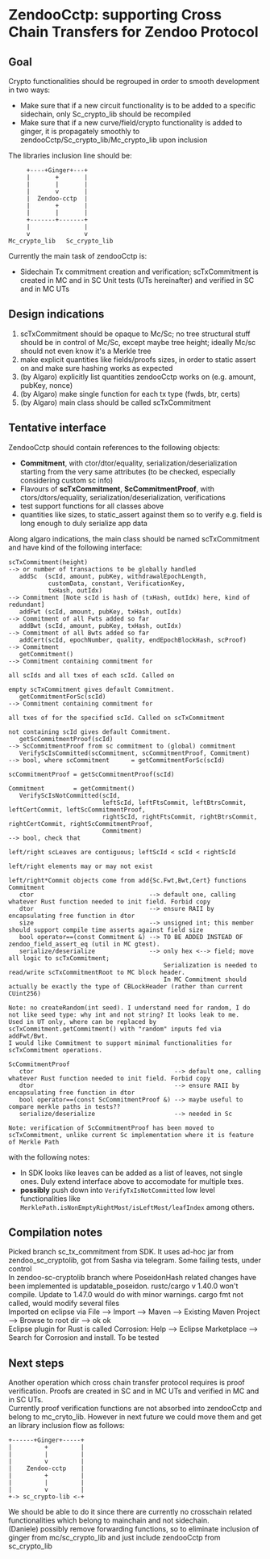 # ZendooCctp: supporting Cross Chain Transfers for Zendoo Protocol

## Goal
Crypto functionalities should be regrouped in order to smooth development in two ways:
+ Make sure that if a new circuit functionality is to be added to a specific sidechain, only Sc_crypto_lib should be recompiled
+ Make sure that if a new curve/field/crypto functionality is added to ginger, it is propagately smoothly to zendooCctp/Sc_crypto_lib/Mc_crypto_lib upon inclusion

The libraries inclusion line should be:

         +----+Ginger+---+
         |       +       |
         |       |       |
         |       v       |
         |  Zendoo-cctp  |
         |       +       |
         |       |       |
         +-------+-------+
         |               |
         v               v
    Mc_crypto_lib   Sc_crypto_lib

Currently the main task of zendooCctp is:  
+ Sidechain Tx commitment creation and verification; scTxCommitment is created in MC and in SC Unit tests (UTs hereinafter) and verified in SC and in MC UTs  

## Design indications
1. scTxCommitment should be opaque to Mc/Sc; no tree structural stuff should be in control of Mc/Sc, except maybe tree height; ideally Mc/sc should not even know it's a Merkle tree
2. make explicit quantities like fields/proofs sizes, in order to static assert on and make sure hashing works as expected
3. (by Algaro) explicitly list quantities zendooCctp works on (e.g. amount, pubKey, nonce)
4. (by Algaro) make single function for each tx type (fwds, btr, certs)
5. (by Algaro) main class should be called scTxCommitment

## Tentative interface
ZendooCctp should contain references to the following objects:
- **Commitment**, with ctor/dtor/equality, serialization/deserialization starting from the very same attributes (to be checked, especially considering custom sc info)
- Flavours of **scTxCommitment**, **ScCommitmentProof**, with ctors/dtors/equality, serialization/deserialization, verifications
- test support functions for all classes above
- quantities like sizes, to static_assert against them so to verify e.g. field is long enough to duly serialize app data

Along algaro indications, the main class should be named scTxCommitment and have kind of the following interface:
```
scTxCommitment(height)                                                --> or number of transactions to be globally handled
   addSc  (scId, amount, pubKey, withdrawalEpochLength,
           customData, constant, VerificationKey,
           txHash, outIdx)                                            --> Commitment [Note scId is hash of (txHash, outIdx) here, kind of redundant]
   addFwt (scId, amount, pubKey, txHash, outIdx)                      --> Commitment of all Fwts added so far
   addBwt (scId, amount, pubKey, txHash, outIdx)                      --> Commitment of all Bwts added so far
   addCert(scId, epochNumber, quality, endEpochBlockHash, scProof)    --> Commitment
   getCommitment()                                                    --> Commitment containing commitment for
                                                                          all scIds and all txes of each scId. Called on
                                                                          empty scTxCommitment gives default Commitment.
   getCommitmentForSc(scId)                                           --> Commitment containing commitment for
                                                                          all txes of for the specified scId. Called on scTxCommitment
                                                                          not containing scId gives default Commitment.
   getScCommitmentProof(scId)                                         --> ScCommitmentProof from sc commitment to (global) commitment
   VerifyScIsCommitted(scCommitment, scCommitmentProof, Commitment)   --> bool, where scCommitment      = getCommitmentForSc(scId)
                                                                                      scCommitmentProof = getScCommitmentProof(scId)
                                                                                      Commitment        = getCommitment()
   VerifyScIsNotCommitted(scId,
                          leftScId, leftFtsCommit, leftBtrsCommit, leftCertCommit, leftScCommitmentProof, 
                          rightScId, rightFtsCommit, rightBtrsCommit, rightCertCommit, rightScCommitmentProof,
                          Commitment)                                 --> bool, check that 
                                                                          left/right scLeaves are contiguous; leftScId < scId < rightScId
                                                                          left/right elements may or may not exist
                                                                          left/right*Commit objects come from add{Sc.Fwt,Bwt,Cert} functions
Commitment
   ctor                                --> default one, calling whatever Rust function needed to init field. Forbid copy
   dtor                                --> ensure RAII by encapsulating free function in dtor
   size                                --> unsigned int; this member should support compile time asserts against field size
   bool operator==(const Commitment &) --> TO BE ADDED INSTEAD OF zendoo_field_assert_eq (util in MC gtest).
   serialize/deserialize               --> only hex <--> field; move all logic to scTxCommitment;
                                           Serialization is needed to read/write scTxCommitmentRoot to MC block header.
                                           In MC Commitment should actually be exactly the type of CBLockHeader (rather than current CUint256)
   
Note: no createRandom(int seed). I understand need for random, I do not like seed type: why int and not string? It looks leak to me.
Used in UT only, where can be replaced by scTxCommitment.getCommitment() with "random" inputs fed via addFwt/Bwt.
I would like Commitment to support minimal functionalities for scTxCommitment operations.

ScCommitmentProof
   ctor                                       --> default one, calling whatever Rust function needed to init field. Forbid copy
   dtor                                       --> ensure RAII by encapsulating free function in dtor
   bool operator==(const ScCommitmentProof &) --> maybe useful to compare merkle paths in tests??
   serialize/deserialize                      --> needed in Sc

Note: verification of ScCommitmentProof has been moved to scTxCommitment, unlike current Sc implementation where it is feature of Merkle Path
```

with the following notes:
+ In SDK looks like leaves can be added as a list of leaves, not single ones. Duly extend interface above to accomodate for multiple txes.
+ **possibly** push down into ```VerifyTxIsNotCommitted``` low level functionalities like ```MerklePath.isNonEmptyRightMost/isLeftMost/leafIndex``` among others.

## Compilation notes
Picked branch sc_tx_commitment from SDK. It uses ad-hoc jar from zendoo_sc_cryptolib, got from Sasha via telegram. Some failing tests, under control  
In zendoo-sc-cryptolib branch where PoseidonHash related changes have been implemented is updatable_poseidon. rustc/cargo v 1.40.0 won't compile. Update to 1.47.0 would do with minor warnings. cargo fmt not called, would modify several files  
Imported on eclipse via File --> Import --> Maven --> Existing Maven Project --> Browse to root dir --> ok ok  
Eclipse plugin for Rust is called Corrosion: Help --> Eclipse Marketplace --> Search for Corrosion and install. To be tested

## Next steps
Another operation which cross chain transfer protocol requires is proof verification. Proofs are created in SC and in MC UTs and verified in MC and in SC UTs.  
Currently proof verification functions are not absorbed into zendooCctp and belong to mc_cryto_lib. However in next future we could move them and get an library inclusion flow as follows:  

    +------+Ginger+-----+
    |         +         |
    |         |         |
    |         v         |
    |    Zendoo-cctp    |
    |         +         |
    |         |         |
    |         v         |
    +-> sc_crypto-lib <-+

We should be able to do it since there are currently no crosschain related functionalities which belong to mainchain and not sidechain.  
(Daniele) possibly remove forwarding functions, so to eliminate inclusion of ginger from mc/sc_crypto_lib and just include zendooCctp from sc_crypto_lib

